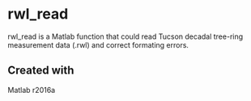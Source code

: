 # rwl_read
rwl_read is a Matlab function that could read Tucson decadal tree-ring measurement data (.rwl) and correct formating errors.
## Created with
Matlab r2016a
